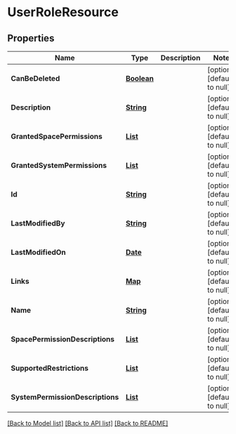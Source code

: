 # UserRoleResource
## Properties

Name | Type | Description | Notes
------------ | ------------- | ------------- | -------------
**CanBeDeleted** | [**Boolean**](boolean.md) |  | [optional] [default to null]
**Description** | [**String**](string.md) |  | [optional] [default to null]
**GrantedSpacePermissions** | [**List**](Permission.md) |  | [optional] [default to null]
**GrantedSystemPermissions** | [**List**](Permission.md) |  | [optional] [default to null]
**Id** | [**String**](string.md) |  | [optional] [default to null]
**LastModifiedBy** | [**String**](string.md) |  | [optional] [default to null]
**LastModifiedOn** | [**Date**](DateTime.md) |  | [optional] [default to null]
**Links** | [**Map**](string.md) |  | [optional] [default to null]
**Name** | [**String**](string.md) |  | [optional] [default to null]
**SpacePermissionDescriptions** | [**List**](string.md) |  | [optional] [default to null]
**SupportedRestrictions** | [**List**](string.md) |  | [optional] [default to null]
**SystemPermissionDescriptions** | [**List**](string.md) |  | [optional] [default to null]

[[Back to Model list]](../README.md#documentation-for-models) [[Back to API list]](../README.md#documentation-for-api-endpoints) [[Back to README]](../README.md)

